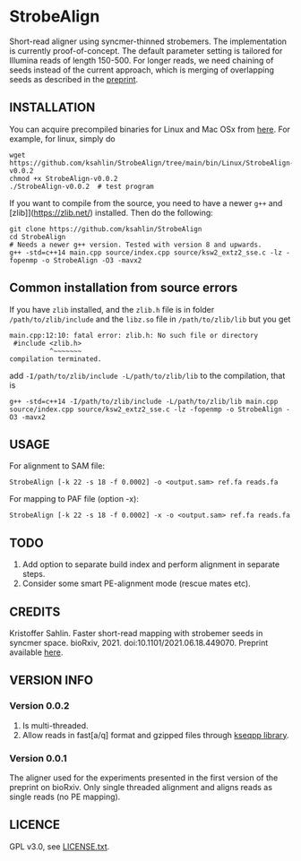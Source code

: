 StrobeAlign
==============

Short-read aligner using syncmer-thinned strobemers. The implementation is currently proof-of-concept. The default parameter setting is tailored for Illumina reads of length 150-500. For longer reads, we need chaining of seeds instead of the current approach, which is merging of overlapping seeds as described in the [preprint](https://doi.org/10.1101/2021.06.18.449070).


INSTALLATION
----------------

You can acquire precompiled binaries for Linux and Mac OSx from [here](https://github.com/ksahlin/StrobeAlign/tree/main/bin). For example, for linux, simply do

```
wget https://github.com/ksahlin/StrobeAlign/tree/main/bin/Linux/StrobeAlign-v0.0.2
chmod +x StrobeAlign-v0.0.2
./StrobeAlign-v0.0.2  # test program
```

If you want to compile from the source, you need to have a newer `g++` and [zlib]](https://zlib.net/) installed. Then do the following:

```
git clone https://github.com/ksahlin/StrobeAlign
cd StrobeAlign
# Needs a newer g++ version. Tested with version 8 and upwards.
g++ -std=c++14 main.cpp source/index.cpp source/ksw2_extz2_sse.c -lz -fopenmp -o StrobeAlign -O3 -mavx2
```

## Common installation from source errors

If you have `zlib` installed, and the `zlib.h` file is in folder `/path/to/zlib/include` and the `libz.so` file in `/path/to/zlib/lib` but you get 

```
main.cpp:12:10: fatal error: zlib.h: No such file or directory
 #include <zlib.h>
          ^~~~~~~~
compilation terminated.
```

add `-I/path/to/zlib/include -L/path/to/zlib/lib` to the compilation, that is

```
g++ -std=c++14 -I/path/to/zlib/include -L/path/to/zlib/lib main.cpp source/index.cpp source/ksw2_extz2_sse.c -lz -fopenmp -o StrobeAlign -O3 -mavx2
``` 


USAGE
-------

For alignment to SAM file:

```
StrobeAlign [-k 22 -s 18 -f 0.0002] -o <output.sam> ref.fa reads.fa 
```

For mapping to PAF file (option -x):

```
StrobeAlign [-k 22 -s 18 -f 0.0002] -x -o <output.sam> ref.fa reads.fa 
```

TODO
-------

1. Add option to separate build index and perform alignment in separate steps.
2. Consider some smart PE-alignment mode (rescue mates etc).


CREDITS
----------------

Kristoffer Sahlin. Faster short-read mapping with strobemer seeds in syncmer space. bioRxiv, 2021. doi:10.1101/2021.06.18.449070. Preprint available [here](https://doi.org/10.1101/2021.06.18.449070).

VERSION INFO
---------------


### Version 0.0.2

1. Is multi-threaded.
2. Allow reads in fast[a/q] format and gzipped files through [kseqpp library](https://github.com/cartoonist/kseqpp).

### Version 0.0.1

The aligner used for the experiments presented in the first version of the preprint on bioRxiv. Only single threaded alignment and aligns reads as single reads (no PE mapping).

LICENCE
----------------

GPL v3.0, see [LICENSE.txt](https://github.com/ksahlin/uLTRA/blob/master/LICENCE.txt).


